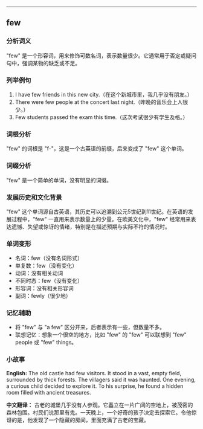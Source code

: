 
---------------
## few
### 分析词义
"few" 是一个形容词，用来修饰可数名词，表示数量很少。它通常用于否定或疑问句中，强调某物的缺乏或不足。

### 列举例句
1. I have few friends in this new city.（在这个新城市里，我几乎没有朋友。）
2. There were few people at the concert last night.（昨晚的音乐会上人很少。）
3. Few students passed the exam this time.（这次考试很少有学生及格。）

### 词根分析
"few" 的词根是 "f-"，这是一个古英语的前缀，后来变成了 "few" 这个单词。

### 词缀分析
"few" 是一个简单的单词，没有明显的词缀。

### 发展历史和文化背景
"few" 这个单词源自古英语，其历史可以追溯到公元5世纪到11世纪。在英语的发展过程中，"few" 一直用来表示数量上的少量。在欧美文化中，"few" 经常用来表达遗憾、失望或惊讶的情绪，特别是在描述预期与实际不符的情况时。

### 单词变形
- 名词：few（没有名词形式）
- 单复数：few（没有变化）
- 动词：没有相关动词
- 不同时态：few（没有变化）
- 形容词：没有相关形容词
- 副词：fewly（很少地）

### 记忆辅助
- 将 "few" 与 "a few" 区分开来，后者表示有一些，但数量不多。
- 联想记忆：想象一个很空的地方，比如 "few" 的 "few" 可以联想到 "few" people 或 "few" things。

### 小故事
**English:**
The old castle had few visitors. It stood in a vast, empty field, surrounded by thick forests. The villagers said it was haunted. One evening, a curious child decided to explore it. To his surprise, he found a hidden room filled with ancient treasures.

**中文翻译：**
古老的城堡几乎没有人参观。它矗立在一片广阔的空地上，被茂密的森林包围。村民们说那里有鬼。一天晚上，一个好奇的孩子决定去探索它。令他惊讶的是，他发现了一个隐藏的房间，里面充满了古老的宝藏。

